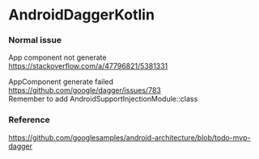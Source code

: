 # AndroidDaggerKotlin
  
### Normal issue  
App component not generate    
https://stackoverflow.com/a/47796821/5381331  
  
AppComponent generate failed    
https://github.com/google/dagger/issues/783  
Remember to add AndroidSupportInjectionModule::class
  
### Reference
https://github.com/googlesamples/android-architecture/blob/todo-mvp-dagger